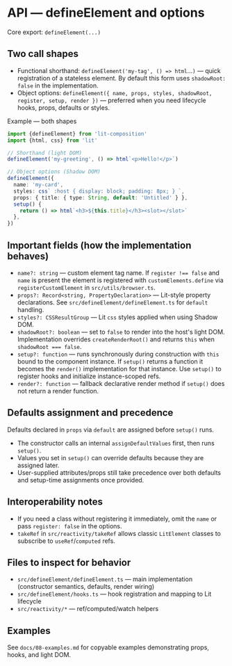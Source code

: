 # API — defineElement and options

Core export: `defineElement(...)`

## Two call shapes

- Functional shorthand: `defineElement('my-tag', () => html`...`)` — quick registration of a stateless element. By
  default this form uses `shadowRoot: false` in the implementation.
- Object options: `defineElement({ name, props, styles, shadowRoot, register, setup, render })` — preferred when you
  need lifecycle hooks, props, defaults or styles.

Example — both shapes

```ts
import {defineElement} from 'lit-composition'
import {html, css} from 'lit'

// Shorthand (light DOM)
defineElement('my-greeting', () => html`<p>Hello!</p>`)

// Object options (Shadow DOM)
defineElement({
  name: 'my-card',
  styles: css` :host { display: block; padding: 8px; } `,
  props: { title: { type: String, default: 'Untitled' } },
  setup() {
    return () => html`<h3>${this.title}</h3><slot></slot>`
  },
})
```

## Important fields (how the implementation behaves)

- `name?: string` — custom element tag name. If `register !== false` and `name` is present the element is registered
  with `customElements.define` via `registerCustomElement` in `src/utils/browser.ts`.
- `props?: Record<string, PropertyDeclaration>` — Lit-style property declarations. See `src/defineElement/defineElement.ts`
  for `default` handling.
- `styles?: CSSResultGroup` — Lit `css` styles applied when using Shadow DOM.
- `shadowRoot?: boolean` — set to `false` to render into the host's light DOM. Implementation overrides `createRenderRoot()`
  and returns `this` when `shadowRoot === false`.
- `setup?: function` — runs synchronously during construction with `this` bound to the component instance. If
  `setup()` returns a function it becomes the `render()` implementation for that instance. Use `setup()` to register
  hooks and initialize instance-scoped refs.
- `render?: function` — fallback declarative render method if `setup()` does not return a render function.

## Defaults assignment and precedence

Defaults declared in `props` via `default` are assigned before `setup()` runs.
- The constructor calls an internal `assignDefaultValues` first, then runs `setup()`.
- Values you set in `setup()` can override defaults because they are assigned later.
- User-supplied attributes/props still take precedence over both defaults and setup-time assignments once provided.

## Interoperability notes

- If you need a class without registering it immediately, omit the `name` or pass `register: false` in the options.
- `takeRef` in `src/reactivity/takeRef` allows classic `LitElement` classes to subscribe to `useRef`/`computed` refs.

## Files to inspect for behavior

- `src/defineElement/defineElement.ts` — main implementation (constructor semantics, defaults, render wiring)
- `src/defineElement/hooks.ts` — hook registration and mapping to Lit lifecycle
- `src/reactivity/*` — ref/computed/watch helpers

## Examples

See `docs/08-examples.md` for copyable examples demonstrating props, hooks, and light DOM.
